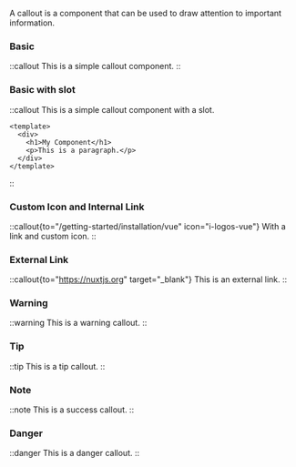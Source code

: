 A callout is a component that can be used to draw attention to important information.

### Basic
::callout
This is a simple callout component.
::

### Basic with slot
::callout
This is a simple callout component with a slot.
```vue
<template>
  <div>
    <h1>My Component</h1>
    <p>This is a paragraph.</p>
  </div>
</template>
```
::

### Custom Icon and Internal Link
::callout{to="/getting-started/installation/vue" icon="i-logos-vue"}
With a link and custom icon.
::

### External Link
::callout{to="https://nuxtjs.org" target="_blank"}
This is an external link.
::

### Warning
::warning
This is a warning callout.
::

### Tip
::tip
This is a tip callout.
::

### Note
::note
This is a success callout.
::

### Danger
::danger
This is a danger callout.
::
